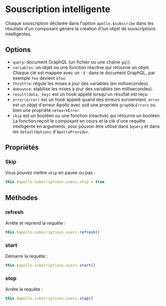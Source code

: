 # Souscription intelligente

Chaque souscription déclarée dans l'option `apollo.$subscribe` dans les résultats d'un composant génère la création d'iun objet de souscriptions intelligentes.

## Options

- `query`: document GraphQL (un fichier ou une chaîne `gql`).
- `variables`: un objet ou une fonction réactive qui retourne un objet. Chaque clé est mappée avec un `'$'` dans le document GraphQL, par exemple `foo` devient `$foo`.
- `throttle`: régule les mises à jour des variables (en millisecondes).
- `debounce`: stabilise les mises à jour des variables (en millisecondes).
- `result(data, key)` est un hook appelé lorsqu'un résultat est reçu
- `error(error)` est un hook appelé quand des erreurs surviennent. `error` est un objet d'erreur Apollo avec soit une propriété `graphQLErrors` ou bien une propriété `networkError`.
- `skip` est un booléen ou une fonction (réactive) qui retourne un booléen. La fonction reçoit le composant en cours et la clé d'une requête intelligente en arguments, pour pouvoir être utilisé dans `$query` et dans les `defaultOptions` d'`ApolloProvider`.

## Propriétés

### Skip

Vous pouvez mettre `skip` en pause ou pas :

```js
this.$apollo.subscriptions.users.skip = true
```

## Méthodes

### refresh

Arrête et reprend la requête :

```js
this.$apollo.subscriptions.users.refresh()
```

### start

Démarre la requête :

```js
this.$apollo.subscriptions.users.start()
```

### stop

Arrête la requête :

```js
this.$apollo.subscriptions.users.stop()
```
